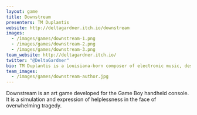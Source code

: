 ```yaml
---
layout: game
title: Downstream
presenters: TM Duplantis
website: http://deltagardner.itch.io/downstream
images:
  - /images/games/downstream-1.png
  - /images/games/downstream-2.png
  - /images/games/downstream-3.png
team_website: http://deltagardner.itch.io/
twitter: "@DeltaGardner"
bio: TM Duplantis is a Louisiana-born composer of electronic music, designer of artistic systems of play, and performer of assorted instruments both physical and digital. She is currently exploring the San Francisco Bay Area while studying electronic music at Mills College.
team_images:
  - /images/games/downstream-author.jpg
---
```

Downstream is an art game developed for the Game Boy handheld console.  It is a simulation and expression of helplessness in the face of overwhelming tragedy.
